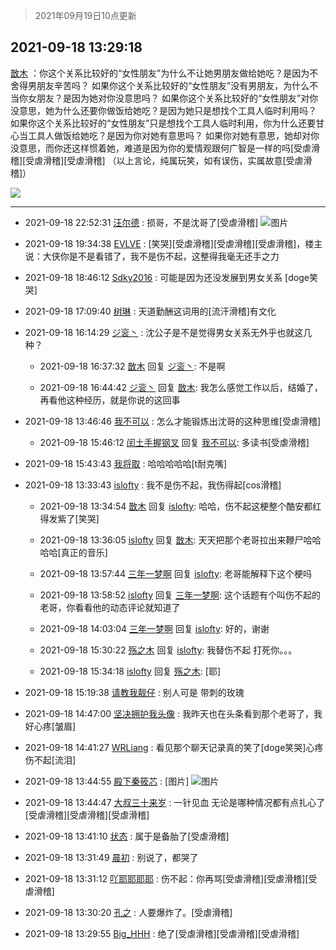 > 2021年09月19日10点更新
<link rel="stylesheet" href="https://cdn.jsdelivr.net/gh/taotie6/sampleJSON@main/css/photo_show.css">
<meta name="referrer" content="no-referrer" />


 ## 2021-09-18 13:29:18 

 [㪚木](https://www.coolapk.com/feed/30076836?shareKey=NGVjOTA4ZjAzMTVjNjE0NTgwMjg~) ：你这个关系比较好的“女性朋友”为什么不让她男朋友做给她吃？是因为不舍得男朋友辛苦吗？
如果你这个关系比较好的“女性朋友”没有男朋友，为什么不当你女朋友？是因为她对你没意思吗？
如果你这个关系比较好的“女性朋友”对你没意思，她为什么还要你做饭给她吃<!--break-->？是因为她只是想找个工具人临时利用吗？
如果你这个关系比较好的“女性朋友”只是想找个工具人临时利用，你为什么还要甘心当工具人做饭给她吃？是因为你对她有意思吗？
如果你对她有意思，她却对你没意思，而你还这样惯着她，难道是因为你的爱情观跟何广智是一样的吗[受虐滑稽][受虐滑稽][受虐滑稽]
（以上言论，纯属玩笑，如有误伤，实属故意[受虐滑稽]） 

<div class="album">
<img class="img-item" src="https://image.coolapk.com/feed/2021/0918/13/1081091_82f1a082_2957_1544@1900x4362.jpeg" />
</div>

 ------- 

- 2021-09-18 22:52:31 [汪尔德](uid=1595236) : 损哥，不是沈哥了[受虐滑稽] ![图片](https://image.coolapk.com/feed/2021/0123/08/3031891_7f50b02c_1818_5198@200x200.gif)

- 2021-09-18 19:34:38 [EVLVE](uid=624501) : [笑哭][受虐滑稽][受虐滑稽][受虐滑稽]，楼主说：大侠你是不是看错了，我不是伤不起，这整得我毫无还手之力 

- 2021-09-18 18:46:12 [Sdky2016](uid=741165) : 可能是因为还没发展到男女关系 [doge笑哭] 

- 2021-09-18 17:09:40 [树琳](uid=1807052) : 天道勤酬这词用的[流汗滑稽]有文化 

- 2021-09-18 16:14:29 [ジ衮丶](uid=494451) : 沈公子是不是觉得男女关系无外乎也就这几种？ 

    - 2021-09-18 16:37:32 [㪚木](uid=1081091) 回复 [ジ衮丶](uid=494451): 不是啊 

    - 2021-09-18 16:44:42 [ジ衮丶](uid=494451) 回复 [㪚木](uid=1081091): 我怎么感觉工作以后，结婚了，再看他这种经历，就是你说的这回事 

- 2021-09-18 13:46:46 [我不可以](uid=1078113) : 怎么才能锻炼出沈哥的这种思维[受虐滑稽] 

    - 2021-09-18 15:46:12 [闰土手握钢叉](uid=3177928) 回复 [我不可以](uid=1078113): 多读书[受虐滑稽] 

- 2021-09-18 15:43:43 [我将取](uid=2640994) : 哈哈哈哈哈[t耐克嘴] 

- 2021-09-18 13:33:43 [islofty](uid=624626) : 我不是伤不起，我伤得起[cos滑稽] 

    - 2021-09-18 13:34:54 [㪚木](uid=1081091) 回复 [islofty](uid=624626): 哈哈，伤不起这梗整个酷安都红得发紫了[笑哭] 

    - 2021-09-18 13:36:05 [islofty](uid=624626) 回复 [㪚木](uid=1081091): 天天把那个老哥拉出来鞭尸哈哈哈哈[真正的音乐] 

    - 2021-09-18 13:57:44 [三年一梦啊](uid=1706749) 回复 [islofty](uid=624626): 老哥能解释下这个梗吗 

    - 2021-09-18 13:58:52 [islofty](uid=624626) 回复 [三年一梦啊](uid=1706749): 这个话题有个叫伤不起的老哥，你看看他的动态评论就知道了 

    - 2021-09-18 14:03:04 [三年一梦啊](uid=1706749) 回复 [islofty](uid=624626): 好的，谢谢 

    - 2021-09-18 15:30:22 [殇之木](uid=1085570) 回复 [islofty](uid=624626): 我替伤不起 打死你。。。 

    - 2021-09-18 15:34:18 [islofty](uid=624626) 回复 [殇之木](uid=1085570): [耶] 

- 2021-09-18 15:19:38 [请教我靓仔](uid=1063412) : 别人可是  带刺的玫瑰 

- 2021-09-18 14:47:00 [坚决拥护我头像](uid=1738203) : 我昨天也在头条看到那个老哥了，我好心疼[皱眉] 

- 2021-09-18 14:41:27 [WRLiang](uid=533595) : 看见那个聊天记录真的笑了[doge笑哭]心疼伤不起[流泪] 

- 2021-09-18 13:44:55 [殿下秦筱芯](uid=1506692) : [图片] ![图片](https://image.coolapk.com/feed/2021/0918/13/1506692_3894_4034@240x240.jpg)

- 2021-09-18 13:44:47 [大叔三十来岁](uid=5360167) : 一针见血   无论是哪种情况都有点扎心了[受虐滑稽][受虐滑稽][受虐滑稽] 

- 2021-09-18 13:41:10 [状态](uid=950347) : 属于是备胎了[受虐滑稽] 

- 2021-09-18 13:31:49 [晨初](uid=1179614) : 别说了，都哭了 

- 2021-09-18 13:31:12 [吖耶耶耶耶](uid=1523259) : 伤不起：你再骂[受虐滑稽][受虐滑稽][受虐滑稽] 

- 2021-09-18 13:30:20 [孔之](uid=2621308) : 人要爆炸了。[受虐滑稽] 

- 2021-09-18 13:29:55 [Big_HHH](uid=1375976) : 绝了[受虐滑稽][受虐滑稽][受虐滑稽] 

